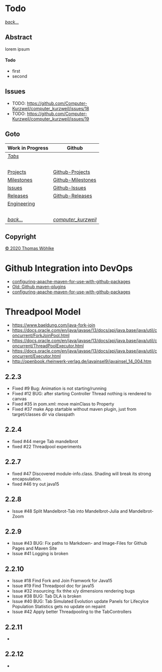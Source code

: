 # Todo

*[back...](../README.md)* 

## Abstract
lorem ipsum
#### Todo
* first
* second

## Issues
* TODO: https://github.com/Computer-Kurzweil/computer_kurzweil/issues/18
* TODO: https://github.com/Computer-Kurzweil/computer_kurzweil/issues/19

## Goto
| Work in Progress | Github                          |
|------------------|---------------------------------|
| *[Tabs](../src/site/markdown/Tabs.md)* | &nbsp; |
| &nbsp; | &nbsp; |
| [Projects](../src/site/markdown/Projects.md)       | [Github-Projects](https://github.com/Computer-Kurzweil/computer_kurzweil/projects) |
| [Milestones](../src/site/markdown/Milestones.md)   | [Github-Milestones](https://github.com/Computer-Kurzweil/computer_kurzweil/milestones) |
| [Issues](../src/site/markdown/Issues.md)           | [Github-Issues](https://github.com/Computer-Kurzweil/computer_kurzweil/issues) |
| [Releases](../src/site/markdown/Releases.md)       | [Github-Releases](https://github.com/Computer-Kurzweil/computer_kurzweil/releases) |
| [Engineering](../src/site/markdown/Enineering.md) | &nbsp; |
| &nbsp; | &nbsp; |
| *[back...](../README.md)* | *[computer_kurzweil](https://github.com/Computer-Kurzweil/computer_kurzweil)* |

## Copyright
[&copy; 2020 Thomas W&ouml;hlke](../src/site/markdown/LICENSE.code.md)

# Github Integration into DevOps
* [configuring-apache-maven-for-use-with-github-packages](https://help.github.com/en/packages/using-github-packages-with-your-projects-ecosystem/configuring-apache-maven-for-use-with-github-packages)
* [Old: Github maven-plugins](https://github.com/github/maven-plugins)
* [configuring-apache-maven-for-use-with-github-packages](https://help.github.com/en/packages/using-github-packages-with-your-projects-ecosystem/configuring-apache-maven-for-use-with-github-packages)

# Threadpool Model
* https://www.baeldung.com/java-fork-join
* https://docs.oracle.com/en/java/javase/13/docs/api/java.base/java/util/concurrent/ForkJoinPool.html
* https://docs.oracle.com/en/java/javase/13/docs/api/java.base/java/util/concurrent/ThreadPoolExecutor.html
* https://docs.oracle.com/en/java/javase/13/docs/api/java.base/java/util/concurrent/Executor.html
* http://openbook.rheinwerk-verlag.de/javainsel9/javainsel_14_004.htm

## 2.2.3
* Fixed #9 Bug: Animation is not starting/running
* Fixed #12 BUG: after starting Controller Thread nothing is rendered to canvas
* Fixed #35 in pom.xml: move mainClass to Property
* Fixed #37 make App startable without maven plugin, just from target/classes dir via classpath

## 2.2.4
* fixed #44 merge Tab mandelbrot
* fixed #22 Threadpool experiments

## 2.2.7
* fixed #47 Discovered module-info.class. Shading will break its strong encapsulation.
* fixed #46 try out java15

## 2.2.8
* Issue #48 Split Mandelbrot-Tab into Mandelbrot-Julia and Mandelbrot-Zoom

## 2.2.9
* Issue #43 BUG: Fix paths to Markdown- and Image-Files for Github Pages and Maven Site
* Issue #41 Logging is broken

## 2.2.10
* Issue #18 Find Fork and Join Framwork for Java15
* Issue #19 Find Threadpool doc for java15
* Issue #32 insourcing: fix thhe x/y dimensions rendering bugs
* Issue #38 BUG: Tab DLA is broken
* Issue #40 BUG: Tab Simulated Evolution update Panels for Lifecylce Population Statistics gets no update on repaint
* Issue #42 Apply better Threadpooling to the TabControllers
## 2.2.11
* 

## 2.2.12
* 

